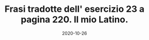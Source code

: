 ---
categories: latino
date: '2020-10-26'
description: Esercizio 23 pagina 220. Traduzione di frasi dal latino all' italiano
  con l' indicativo perfetto passivo.
externalUrl: https://bortox.it/Compiti-scolastici/compiti/2020/10/26/Esercizio-23-pagina-220.html
tags: pulsum est,occupata est,cruenta bella,tota provincia
title: Frasi tradotte dell' esercizio 23 a pagina 220. Il mio Latino.
type: redirect
target: https://bortox.it/Compiti-scolastici/compiti/2020/10/26/Esercizio-23-pagina-220.html
---